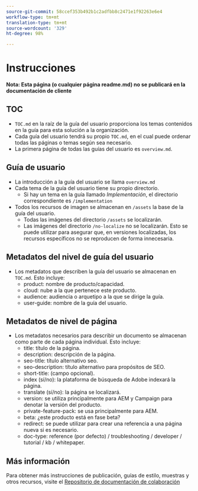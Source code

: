 ```yaml
---
source-git-commit: 58ccef353b492b1c2adfbb8c2471e1f92263e6e4
workflow-type: tm+mt
translation-type: tm+mt
source-wordcount: '329'
ht-degree: 98%

---
```

# Instrucciones

**Nota: Esta página (o cualquier página readme.md) no se publicará en la documentación de cliente**

## TOC

+ `TOC.md` en la raíz de la guía del usuario proporciona los temas contenidos en la guía para esta solución a la organización.
+ Cada guía del usuario tendrá su propio `TOC.md`, en el cual puede ordenar todas las páginas o temas según sea necesario.
+ La primera página de todas las guías del usuario es `overview.md`.

## Guía de usuario

+ La introducción a la guía del usuario se llama `overview.md`
+ Cada tema de la guía del usuario tiene su propio directorio.
   + Si hay un tema en la guía llamado *Implementación*, el directorio correspondiente es `/implementation`
+ Todos los recursos de imagen se almacenan en `/assets` la base de la guía del usuario.
   + Todas las imágenes del directorio `/assets` se localizarán.
   + Las imágenes del directorio `/no-localize` no se localizarán. Esto se puede utilizar para asegurar que, en versiones localizadas, los recursos específicos no se reproducen de forma innecesaria.

## Metadatos del nivel de guía del usuario

+ Los metadatos que describen la guía del usuario se almacenan en `TOC.md`. Esto incluye:
   + product: nombre de producto/capacidad.
   + cloud: nube a la que pertenece este producto.
   + audience: audiencia o arquetipo a la que se dirige la guía.
   + user-guide: nombre de la guía del usuario.

## Metadatos de nivel de página

+ Los metadatos necesarios para describir un documento se almacenan como parte de cada página individual. Esto incluye:
   + title: título de la página.
   + description: descripción de la página.
   + seo-title: título alternativo seo.
   + seo-description: título alternativo para propósitos de SEO.
   + short-title: (campo opcional).
   + index (sí/no): la plataforma de búsqueda de Adobe indexará la página.
   + translate (sí/no): la página se localizará.
   + version: se utiliza principalmente para AEM y Campaign para denotar la versión del producto.
   + private-feature-pack: se usa principalmente para AEM.
   + beta: ¿este producto está en fase beta?
   + redirect: se puede utilizar para crear una referencia a una página nueva si es necesario.
   + doc-type: reference (por defecto) / troubleshooting / developer / tutorial / kb / whitepaper.

## Más información

Para obtener más instrucciones de publicación, guías de estilo, muestras y otros recursos, visite el [Repositorio de documentación de colaboración](https://git.corp.adobe.com/AdobeDocs/collaborative-doc-instructions)

